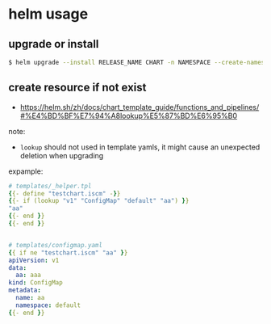 # helm usage

## upgrade or install

```BASH
$ helm upgrade --install RELEASE_NAME CHART -n NAMESPACE --create-namespace --set xx=xx 
```

## create resource if not exist

* https://helm.sh/zh/docs/chart_template_guide/functions_and_pipelines/#%E4%BD%BF%E7%94%A8lookup%E5%87%BD%E6%95%B0

note: 

* `lookup` should not used in template yamls, it might cause an unexpected deletion when upgrading

expample: 

```yaml
# templates/_helper.tpl
{{- define "testchart.iscm" -}}
{{- if (lookup "v1" "ConfigMap" "default" "aa") }}
"aa"
{{- end }}
{{- end }}


# templates/configmap.yaml
{{ if ne "testchart.iscm" "aa" }}
apiVersion: v1
data:
  aa: aaa
kind: ConfigMap
metadata:
  name: aa
  namespace: default
{{- end }}
```